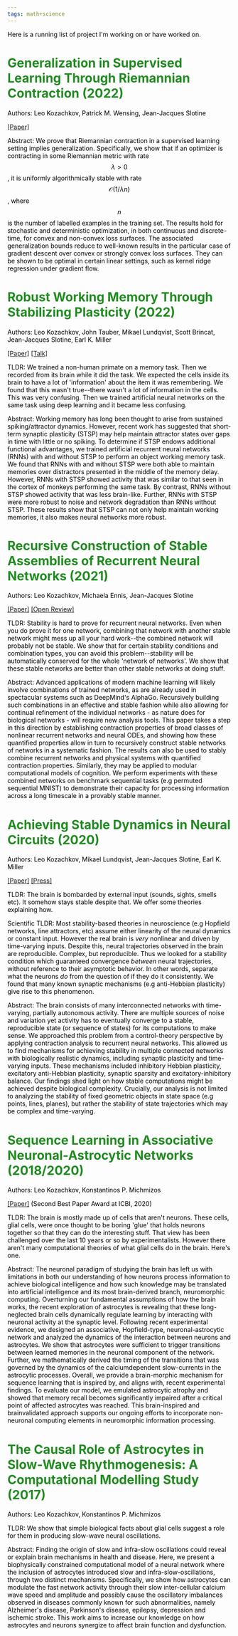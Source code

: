```yaml
---
tags: math+science
---
```




<style> H1{color:ForestGreen !important;} H2{color:DarkOrange !important;} p{color:Black !important;} </style>



Here is a running list of project I'm working on or have worked on. 

# Generalization in Supervised Learning Through Riemannian Contraction (2022)

Authors: Leo Kozachkov, Patrick M. Wensing, Jean-Jacques Slotine

[[Paper]](https://arxiv.org/pdf/2201.06656.pdf)

Abstract: We prove that Riemannian contraction in a supervised learning setting implies generalization. Specifically, we show that if an optimizer is contracting in some Riemannian metric with rate $$\lambda > 0$$, it is uniformly algorithmically stable with rate $$\mathcal{O}(1/\lambda n)$$, where $$n$$ is the number of labelled examples in the training set. The results hold for stochastic and deterministic optimization, in both continuous and discrete-time, for convex and non-convex loss surfaces. The associated generalization bounds reduce to well-known results in the particular case of gradient descent over convex or strongly convex loss surfaces. They can be shown to be optimal in  certain linear settings, such as kernel ridge regression under gradient flow.

# Robust Working Memory Through Stabilizing Plasticity (2022)

Authors: Leo Kozachkov, John Tauber, Mikael Lundqvist, Scott Brincat, Jean-Jacques Slotine, Earl K. Miller

[[Paper]](https://www.biorxiv.org/content/10.1101/2022.01.09.475558v1) [[Talk]](https://www.youtube.com/watch?v=xmC8CqSaZeg)

TLDR: We trained a non-human primate on a memory task. Then we recorded from its brain while it did the task. We expected the cells inside its brain to have a lot of 'information' about the item it was remembering. We found that this wasn't true--there wasn't a lot of information in the cells. This was very confusing. Then we trained artificial neural networks on the same task using deep learning and it became less confusing.

Abstract: Working memory has long been thought to arise from sustained spiking/attractor dynamics. However, recent work has suggested that short-term synaptic plasticity (STSP) may help maintain attractor states over gaps in time with little or no spiking. To determine if STSP endows additional functional advantages, we trained artificial recurrent neural networks (RNNs) with and without STSP to perform an object working memory task. We found that RNNs with and without STSP were both able to maintain memories over distractors presented in the middle of the memory delay. However, RNNs with STSP showed activity that was similar to that seen in the cortex of monkeys performing the same task. By contrast, RNNs without STSP showed activity that was less brain-like. Further, RNNs with STSP were more robust to noise and network degradation than RNNs without STSP. These results show that STSP can not only help maintain working memories, it also makes neural networks more robust.

# Recursive Construction of Stable Assemblies of Recurrent Neural Networks (2021)

Authors: Leo Kozachkov, Michaela Ennis, Jean-Jacques Slotine

[[Paper]](https://arxiv.org/abs/2106.08928) [[Open Review]](https://openreview.net/forum?id=qTBC7E4c454)

TLDR: Stability is hard to prove for recurrent neural networks. Even when you do prove it for one network, combining that network with another stable network might mess up all your hard work--the combined network will probably not be stable. We show that for certain stability conditions and combination types, you can avoid this problem--stability will be automatically conserved for the whole 'network of networks'. We show that these stable networks are better than other stable networks at doing stuff. 

Abstract: Advanced applications of modern machine learning will likely involve combinations of trained networks, as are already used in spectacular systems such as DeepMind's AlphaGo. Recursively building such combinations in an effective and stable fashion while also allowing for continual refinement of the individual networks - as nature does for biological networks - will require new analysis tools. This paper takes a step in this direction by establishing contraction properties of broad classes of nonlinear recurrent networks and neural ODEs, and showing how these quantified properties allow in turn to recursively construct stable networks of networks in a systematic fashion. The results can also be used to stably combine recurrent networks and physical systems with quantified contraction properties. Similarly, they may be applied to modular computational models of cognition. We perform experiments with these combined networks on benchmark sequential tasks (e.g permuted sequential MNIST) to demonstrate their capacity for processing information across a long timescale in a provably stable manner.

# Achieving Stable Dynamics in Neural Circuits (2020)

Authors: Leo Kozachkov, Mikael Lundqvist, Jean-Jacques Slotine, Earl K. Miller

[[Paper]](https://journals.plos.org/ploscompbiol/article?id=10.1371/journal.pcbi.1007659) [[Press]](https://picower.mit.edu/news/math-shows-how-brain-stays-stable-amid-internal-noise-and-widely-varying-world?fbclid=IwAR0o4TaX2XFfczCfu-iaZYODRhHKgpeFTcft3udFKEV4yHyODbt8fAk2ZhQ)

TLDR: The brain is bombarded by external input (sounds, sights, smells etc). It somehow stays stable despite that. We offer some theories explaining how. 

Scientific TLDR: Most stability-based theories in neuroscience (e.g Hopfield networks, line attractors, etc) assume either linearity of the neural dynamics or constant input. However the real brain is *very* nonlinear and driven by time-varying inputs. Despite this, neural trajectories observed in the brain are reproducible. Complex, but reproducible. Thus we looked for a stability condition which guaranteed convergence *between* neural trajectories, without reference to their asymptotic behavior. In other words, separate what the neurons *do* from the question of if they do it consistently. We found that many known synaptic mechanisms (e.g anti-Hebbian plasticity) give rise to this phenomenon. 

Abstract: The brain consists of many interconnected networks with time-varying, partially autonomous activity. There are multiple sources of noise and variation yet activity has to eventually converge to a stable, reproducible state (or sequence of states) for its computations to make sense. We approached this problem from a control-theory perspective by applying contraction analysis to recurrent neural networks. This allowed us to find mechanisms for achieving stability in multiple connected networks with biologically realistic dynamics, including synaptic plasticity and time-varying inputs. These mechanisms included inhibitory Hebbian plasticity, excitatory anti-Hebbian plasticity, synaptic sparsity and excitatory-inhibitory balance. Our findings shed light on how stable computations might be achieved despite biological complexity. Crucially, our analysis is not limited to analyzing the stability of fixed geometric objects in state space (e.g points, lines, planes), but rather the stability of state trajectories which may be complex and time-varying.

# Sequence Learning in Associative Neuronal-Astrocytic Networks (2018/2020)

Authors: Leo Kozachkov, Konstantinos P. Michmizos

[[Paper]](https://arxiv.org/pdf/1707.05649.pdf) (Second Best Paper Award at ICBI, 2020)

TLDR: The brain is mostly made up of cells that aren't neurons. These cells, glial cells, were once thought to be boring 'glue' that holds neurons together so that they can do the interesting stuff. That view has been challenged over the last 10 years or so by experimentalists. However there aren't many computational theories of what glial cells do in the brain. Here's one. 

Abstract: The neuronal paradigm of studying the brain has left us with limitations in both our understanding of how neurons process information to achieve biological intelligence and how such knowledge may be translated into artificial intelligence and its most brain-derived branch, neuromorphic computing. Overturning our fundamental assumptions of how the brain works, the recent exploration of astrocytes is revealing that these long-neglected brain cells dynamically regulate learning by interacting with neuronal activity at the synaptic level. Following recent experimental evidence, we designed an associative, Hopfield-type, neuronal-astrocytic network and analyzed the dynamics of the interaction between neurons and astrocytes. We show that astrocytes were sufficient to trigger transitions between learned memories in the neuronal component of the network. Further, we mathematically derived the timing of the transitions that was governed by the dynamics of the calciumdependent slow-currents in the astrocytic processes. Overall, we provide a brain-morphic mechanism for sequence learning that is inspired by, and aligns with, recent experimental findings. To evaluate our model, we emulated astrocytic atrophy and showed that memory recall becomes significantly impaired after a critical point of affected astrocytes was reached. This brain-inspired and brainvalidated approach supports our ongoing efforts to incorporate non-neuronal computing elements in neuromorphic information processing.

# The Causal Role of Astrocytes in Slow-Wave Rhythmogenesis: A Computational Modelling Study (2017)

Authors: Leo Kozachkov, Konstantinos P. Michmizos

TLDR: We show that simple biological facts about glial cells suggest a role for them in producing slow-wave neural oscillations. 

Abstract: Finding the origin of slow and infra-slow oscillations could reveal or explain brain mechanisms in health and disease. Here, we present a biophysically constrained computational model of a neural network where the inclusion of astrocytes introduced slow and infra-slow-oscillations, through two distinct mechanisms. Specifically, we show how astrocytes can modulate the fast network activity through their slow inter-cellular calcium wave speed and amplitude and possibly cause the oscillatory imbalances observed in diseases commonly known for such abnormalities, namely Alzheimer's disease, Parkinson's disease, epilepsy, depression and ischemic stroke. This work aims to increase our knowledge on how astrocytes and neurons synergize to affect brain function and dysfunction.

